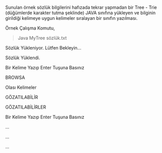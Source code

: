 Sunulan örnek sözlük bilgilerini hafızada tekrar yapmadan bir Tree - Trie (düğümlerde karakter tutma şeklinde) JAVA sınıfına yükleyen ve bilginin girildiği kelimeye uygun kelimeler sıralayan bir sınıfın yazılması.

Örnek Çalışma Komutu,

> Java MyTree sözlük.txt

Sözlük Yükleniyor. Lütfen Bekleyin...

Sözlük Yüklendi.

Bir Kelime Yazıp Enter Tuşuna Basınız

BROWSA

Olası Kelimeler

GÖZATILABİLİR

GÖZATILABİLİRLER

Bir Kelime Yazıp Enter Tuşuna Basınız

...

...

...

